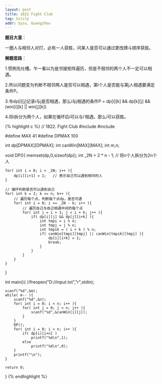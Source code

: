 ```yaml
---
layout: post
title: 1822 Fight Club
tag: Sicily
addr: Sysu, Guangzhou
---
```


__题目大意__：

一圈人与相邻人对打，必有一人获胜，问某人是否可以通过更改搏斗顺序获胜。

__解题思路__：

1.惯例先吐槽。乍一看以为是邻接矩阵遍历，但是不相邻的两个人不一定可以相遇。

2.所以问题变为判断不相邻两人是否可以相遇，第i个人是否能与第j人相遇要满足条件P。

3.令dp[i][j]记录i与j是否相遇，那么i与j相遇的条件P = dp[i][k] && dp[k][j] && (win[i][k] || win[j][k])

4.将i拆分为两个人，如果在循环后i可以与i‘相遇。那么i可以获胜。

{% highlight c %}
// 1822. Fight Club
#include <cstdio>
#include <cstring>

#define MAX 41
#define DPMAX 100

int dp[DPMAX][DPMAX];
int canWin[MAX][MAX];
int m,n;

void DP(){
    memset(dp,0,sizeof(dp));
    int _2N = 2 * n - 1;  // 将n个人拆分为2n个人

    for( int i = 0; i < _2N; i++ ){
        dp[i][i+1] = 1;   // 表示自己可以遇到相邻的人
    }

    // 循环判断是否可以遇到自己
    for( int k = 2; k <= n; k++ ){
    	// 遍历每个点，判断每个点dp，是否可遇
        for( int i = 0; i <= _2N - k; i++ ){
            // 遍历自己与自己相遇中间的每个点
            for( int j = i + 1; j < i + k; j++ ){
                if( dp[i][j] && dp[j][i+k] ){
                    int tmpi = i % n;
                    int tmpj = j % n;
                    int tmpik = ( i + k ) % n;
                    if( canWin[tmpi][tmpj] || canWin[tmpik][tmpj] ){
                        dp[i][i+k] = 1;
                        break;
                    }
                }
            }
        }
    }
}

int main(){
    //freopen("D://input.txt","r",stdin);

    scanf("%d",&m);
    while( m-- ){
        scanf("%d",&n);
        for( int i = 0; i < n; i++ ){
            for( int j = 0; j < n; j++ ){
                scanf("%d",&canWin[i][j]);
            }
        }
        DP();
        for( int i = 0; i < n; i++ ){
            if( dp[i][i+n] )
                printf("%d\n",1);
            else
                printf("%d\n",0);
        }
        printf("\n");
    }

    return 0;
}
{% endhighlight %}

